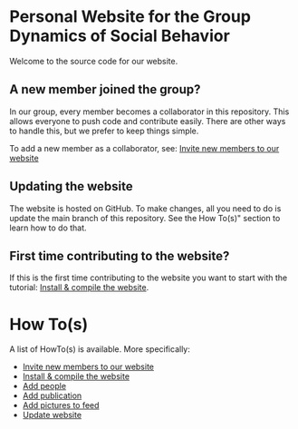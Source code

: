 # Personal Website for the Group Dynamics of Social Behavior

Welcome to the source code for our website.

## A new member joined the group?

In our group, every member becomes a collaborator in this repository. This allows
everyone to push code and contribute easily. There are other ways to handle
this, but we prefer to keep things simple.

To add a new member as a collaborator, see: [Invite new members to our website](HowTos/InviteCollaborators.md)

## Updating the website

The website is hosted on GitHub. To make changes, all you need to do is update
the main branch of this repository. See the How To(s)" section to learn how to do that.


## First time contributing to the website?

If this is the first time contributing to the website you want to start with
the tutorial: [Install & compile the website](HowTos/Installation.md).

# How To(s)

A list of HowTo(s) is available. More specifically:

- [Invite new members to our website](HowTos/InviteCollaborators.md)
- [Install & compile the website](HowTos/Installation.md)
- [Add people](HowTos/AddPeople.md)
- [Add publication](HowTos/AddPublication.md)
- [Add pictures to feed](HowTos/AddFeedPics.md)
- [Update website](HowTos/Update.md)

